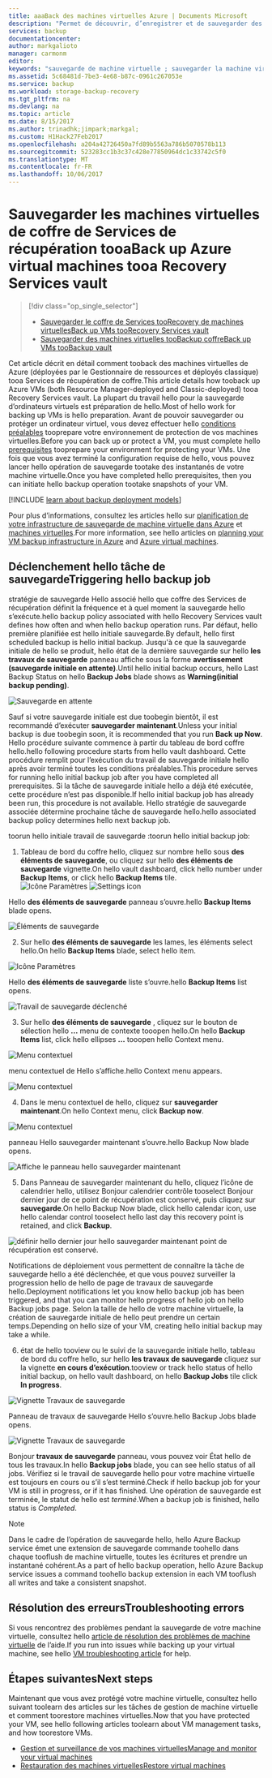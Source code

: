 ```yaml
---
title: aaaBack des machines virtuelles Azure | Documents Microsoft
description: "Permet de découvrir, d’enregistrer et de sauvegarder des machines virtuelles tooa coffre recovery services."
services: backup
documentationcenter: 
author: markgalioto
manager: carmonm
editor: 
keywords: "sauvegarde de machine virtuelle ; sauvegarder la machine virtuelle ; sauvegarde et récupération d’urgence ; sauvegarde de machine virtuelle arm"
ms.assetid: 5c68481d-7be3-4e68-b87c-0961c267053e
ms.service: backup
ms.workload: storage-backup-recovery
ms.tgt_pltfrm: na
ms.devlang: na
ms.topic: article
ms.date: 8/15/2017
ms.author: trinadhk;jimpark;markgal;
ms.custom: H1Hack27Feb2017
ms.openlocfilehash: a204a42726450a7fd89b5563a786b5070578b113
ms.sourcegitcommit: 523283cc1b3c37c428e77850964dc1c33742c5f0
ms.translationtype: MT
ms.contentlocale: fr-FR
ms.lasthandoff: 10/06/2017
---
```

# <a name="back-up-azure-virtual-machines-tooa-recovery-services-vault"></a><span data-ttu-id="bfb76-104">Sauvegarder les machines virtuelles de coffre de Services de récupération tooa</span><span class="sxs-lookup"><span data-stu-id="bfb76-104">Back up Azure virtual machines tooa Recovery Services vault</span></span>
> [!div class="op_single_selector"]
> * [<span data-ttu-id="bfb76-105">Sauvegarder le coffre de Services tooRecovery de machines virtuelles</span><span class="sxs-lookup"><span data-stu-id="bfb76-105">Back up VMs tooRecovery Services vault</span></span>](backup-azure-arm-vms.md)
> * [<span data-ttu-id="bfb76-106">Sauvegarder des machines virtuelles tooBackup coffre</span><span class="sxs-lookup"><span data-stu-id="bfb76-106">Back up VMs tooBackup vault</span></span>](backup-azure-vms.md)
>
>

<span data-ttu-id="bfb76-107">Cet article décrit en détail comment tooback des machines virtuelles de Azure (déployées par le Gestionnaire de ressources et déployés classique) tooa Services de récupération de coffre.</span><span class="sxs-lookup"><span data-stu-id="bfb76-107">This article details how tooback up Azure VMs (both Resource Manager-deployed and Classic-deployed) tooa Recovery Services vault.</span></span> <span data-ttu-id="bfb76-108">La plupart du travail hello pour la sauvegarde d’ordinateurs virtuels est préparation de hello.</span><span class="sxs-lookup"><span data-stu-id="bfb76-108">Most of hello work for backing up VMs is hello preparation.</span></span> <span data-ttu-id="bfb76-109">Avant de pouvoir sauvegarder ou protéger un ordinateur virtuel, vous devez effectuer hello [conditions préalables](backup-azure-arm-vms-prepare.md) tooprepare votre environnement de protection de vos machines virtuelles.</span><span class="sxs-lookup"><span data-stu-id="bfb76-109">Before you can back up or protect a VM, you must complete hello [prerequisites](backup-azure-arm-vms-prepare.md) tooprepare your environment for protecting your VMs.</span></span> <span data-ttu-id="bfb76-110">Une fois que vous avez terminé la configuration requise de hello, vous pouvez lancer hello opération de sauvegarde tootake des instantanés de votre machine virtuelle.</span><span class="sxs-lookup"><span data-stu-id="bfb76-110">Once you have completed hello prerequisites, then you can initiate hello backup operation tootake snapshots of your VM.</span></span>


[!INCLUDE [learn about backup deployment models](../../includes/backup-deployment-models.md)]

<span data-ttu-id="bfb76-111">Pour plus d’informations, consultez les articles hello sur [planification de votre infrastructure de sauvegarde de machine virtuelle dans Azure](backup-azure-vms-introduction.md) et [machines virtuelles](https://azure.microsoft.com/documentation/services/virtual-machines/).</span><span class="sxs-lookup"><span data-stu-id="bfb76-111">For more information, see hello articles on [planning your VM backup infrastructure in Azure](backup-azure-vms-introduction.md) and [Azure virtual machines](https://azure.microsoft.com/documentation/services/virtual-machines/).</span></span>

## <a name="triggering-hello-backup-job"></a><span data-ttu-id="bfb76-112">Déclenchement hello tâche de sauvegarde</span><span class="sxs-lookup"><span data-stu-id="bfb76-112">Triggering hello backup job</span></span>
<span data-ttu-id="bfb76-113">stratégie de sauvegarde Hello associé hello que coffre des Services de récupération définit la fréquence et à quel moment la sauvegarde hello s’exécute.</span><span class="sxs-lookup"><span data-stu-id="bfb76-113">hello backup policy associated with hello Recovery Services vault defines how often and when hello backup operation runs.</span></span> <span data-ttu-id="bfb76-114">Par défaut, hello première planifiée est hello initiale sauvegarde.</span><span class="sxs-lookup"><span data-stu-id="bfb76-114">By default, hello first scheduled backup is hello initial backup.</span></span> <span data-ttu-id="bfb76-115">Jusqu'à ce que la sauvegarde initiale de hello se produit, hello état de la dernière sauvegarde sur hello **les travaux de sauvegarde** panneau affiche sous la forme **avertissement (sauvegarde initiale en attente)**.</span><span class="sxs-lookup"><span data-stu-id="bfb76-115">Until hello initial backup occurs, hello Last Backup Status on hello **Backup Jobs** blade shows as **Warning(initial backup pending)**.</span></span>

![Sauvegarde en attente](./media/backup-azure-vms-first-look-arm/initial-backup-not-run.png)

<span data-ttu-id="bfb76-117">Sauf si votre sauvegarde initiale est due toobegin bientôt, il est recommandé d’exécuter **sauvegarder maintenant**.</span><span class="sxs-lookup"><span data-stu-id="bfb76-117">Unless your initial backup is due toobegin soon, it is recommended that you run **Back up Now**.</span></span> <span data-ttu-id="bfb76-118">Hello procédure suivante commence à partir du tableau de bord coffre hello.</span><span class="sxs-lookup"><span data-stu-id="bfb76-118">hello following procedure starts from hello vault dashboard.</span></span> <span data-ttu-id="bfb76-119">Cette procédure remplit pour l’exécution du travail de sauvegarde initiale hello après avoir terminé toutes les conditions préalables.</span><span class="sxs-lookup"><span data-stu-id="bfb76-119">This procedure serves for running hello initial backup job after you have completed all prerequisites.</span></span> <span data-ttu-id="bfb76-120">Si la tâche de sauvegarde initiale hello a déjà été exécutée, cette procédure n’est pas disponible.</span><span class="sxs-lookup"><span data-stu-id="bfb76-120">If hello initial backup job has already been run, this procedure is not available.</span></span> <span data-ttu-id="bfb76-121">Hello stratégie de sauvegarde associée détermine prochaine tâche de sauvegarde hello.</span><span class="sxs-lookup"><span data-stu-id="bfb76-121">hello associated backup policy determines hello next backup job.</span></span>  

<span data-ttu-id="bfb76-122">toorun hello initiale travail de sauvegarde :</span><span class="sxs-lookup"><span data-stu-id="bfb76-122">toorun hello initial backup job:</span></span>

1. <span data-ttu-id="bfb76-123">Tableau de bord du coffre hello, cliquez sur nombre hello sous **des éléments de sauvegarde**, ou cliquez sur hello **des éléments de sauvegarde** vignette.</span><span class="sxs-lookup"><span data-stu-id="bfb76-123">On hello vault dashboard, click hello number under **Backup Items**, or click hello **Backup Items** tile.</span></span> <br/><span data-ttu-id="bfb76-124">
  ![Icône Paramètres](./media/backup-azure-vms-first-look-arm/rs-vault-config-vm-back-up-now-1.png)</span><span class="sxs-lookup"><span data-stu-id="bfb76-124">
![Settings icon](./media/backup-azure-vms-first-look-arm/rs-vault-config-vm-back-up-now-1.png)</span></span>

  <span data-ttu-id="bfb76-125">Hello **des éléments de sauvegarde** panneau s’ouvre.</span><span class="sxs-lookup"><span data-stu-id="bfb76-125">hello **Backup Items** blade opens.</span></span>

  ![Éléments de sauvegarde](./media/backup-azure-vms-first-look-arm/back-up-items-list.png)

2. <span data-ttu-id="bfb76-127">Sur hello **des éléments de sauvegarde** les lames, les éléments select hello.</span><span class="sxs-lookup"><span data-stu-id="bfb76-127">On hello **Backup Items** blade, select hello item.</span></span>

  ![Icône Paramètres](./media/backup-azure-vms-first-look-arm/back-up-items-list-selected.png)

  <span data-ttu-id="bfb76-129">Hello **des éléments de sauvegarde** liste s’ouvre.</span><span class="sxs-lookup"><span data-stu-id="bfb76-129">hello **Backup Items** list opens.</span></span> <br/>

  ![Travail de sauvegarde déclenché](./media/backup-azure-vms-first-look-arm/backup-items-not-run.png)

3. <span data-ttu-id="bfb76-131">Sur hello **des éléments de sauvegarde** , cliquez sur le bouton de sélection hello **...**  menu de contexte tooopen hello.</span><span class="sxs-lookup"><span data-stu-id="bfb76-131">On hello **Backup Items** list, click hello ellipses **...** tooopen hello Context menu.</span></span>

  ![Menu contextuel](./media/backup-azure-vms-first-look-arm/context-menu.png)

  <span data-ttu-id="bfb76-133">menu contextuel de Hello s’affiche.</span><span class="sxs-lookup"><span data-stu-id="bfb76-133">hello Context menu appears.</span></span>

  ![Menu contextuel](./media/backup-azure-vms-first-look-arm/context-menu-small.png)

4. <span data-ttu-id="bfb76-135">Dans le menu contextuel de hello, cliquez sur **sauvegarder maintenant**.</span><span class="sxs-lookup"><span data-stu-id="bfb76-135">On hello Context menu, click **Backup now**.</span></span>

  ![Menu contextuel](./media/backup-azure-vms-first-look-arm/context-menu-small-backup-now.png)

  <span data-ttu-id="bfb76-137">panneau Hello sauvegarder maintenant s’ouvre.</span><span class="sxs-lookup"><span data-stu-id="bfb76-137">hello Backup Now blade opens.</span></span>

  ![Affiche le panneau hello sauvegarder maintenant](./media/backup-azure-vms-first-look-arm/backup-now-blade-short.png)

5. <span data-ttu-id="bfb76-139">Dans Panneau de sauvegarder maintenant du hello, cliquez l’icône de calendrier hello, utilisez Bonjour calendrier contrôle tooselect Bonjour dernier jour de ce point de récupération est conservé, puis cliquez sur **sauvegarde**.</span><span class="sxs-lookup"><span data-stu-id="bfb76-139">On hello Backup Now blade, click hello calendar icon, use hello calendar control tooselect hello last day this recovery point is retained, and click **Backup**.</span></span>

  ![définir hello dernier jour hello sauvegarder maintenant point de récupération est conservé.](./media/backup-azure-vms-first-look-arm/backup-now-blade-calendar.png)

  <span data-ttu-id="bfb76-141">Notifications de déploiement vous permettent de connaître la tâche de sauvegarde hello a été déclenchée, et que vous pouvez surveiller la progression hello de hello de page de travaux de sauvegarde hello.</span><span class="sxs-lookup"><span data-stu-id="bfb76-141">Deployment notifications let you know hello backup job has been triggered, and that you can monitor hello progress of hello job on hello Backup jobs page.</span></span> <span data-ttu-id="bfb76-142">Selon la taille de hello de votre machine virtuelle, la création de sauvegarde initiale de hello peut prendre un certain temps.</span><span class="sxs-lookup"><span data-stu-id="bfb76-142">Depending on hello size of your VM, creating hello initial backup may take a while.</span></span>

6. <span data-ttu-id="bfb76-143">état de hello tooview ou le suivi de la sauvegarde initiale hello, tableau de bord du coffre hello, sur hello **les travaux de sauvegarde** cliquez sur la vignette **en cours d’exécution**.</span><span class="sxs-lookup"><span data-stu-id="bfb76-143">tooview or track hello status of hello initial backup, on hello vault dashboard, on hello **Backup Jobs** tile click **In progress**.</span></span>

  ![Vignette Travaux de sauvegarde](./media/backup-azure-vms-first-look-arm/open-backup-jobs-1.png)

  <span data-ttu-id="bfb76-145">Panneau de travaux de sauvegarde Hello s’ouvre.</span><span class="sxs-lookup"><span data-stu-id="bfb76-145">hello Backup Jobs blade opens.</span></span>

  ![Vignette Travaux de sauvegarde](./media/backup-azure-vms-first-look-arm/backup-jobs-in-jobs-view-1.png)

  <span data-ttu-id="bfb76-147">Bonjour **travaux de sauvegarde** panneau, vous pouvez voir État hello de tous les travaux.</span><span class="sxs-lookup"><span data-stu-id="bfb76-147">In hello **Backup jobs** blade, you can see hello status of all jobs.</span></span> <span data-ttu-id="bfb76-148">Vérifiez si le travail de sauvegarde hello pour votre machine virtuelle est toujours en cours ou s’il s’est terminé.</span><span class="sxs-lookup"><span data-stu-id="bfb76-148">Check if hello backup job for your VM is still in progress, or if it has finished.</span></span> <span data-ttu-id="bfb76-149">Une opération de sauvegarde est terminée, le statut de hello est *terminé*.</span><span class="sxs-lookup"><span data-stu-id="bfb76-149">When a backup job is finished, hello status is *Completed*.</span></span>

  > [!NOTE]
  > <span data-ttu-id="bfb76-150">Dans le cadre de l’opération de sauvegarde hello, hello Azure Backup service émet une extension de sauvegarde commande toohello dans chaque tooflush de machine virtuelle, toutes les écritures et prendre un instantané cohérent.</span><span class="sxs-lookup"><span data-stu-id="bfb76-150">As a part of hello backup operation, hello Azure Backup service issues a command toohello backup extension in each VM tooflush all writes and take a consistent snapshot.</span></span>
  >
  >

## <a name="troubleshooting-errors"></a><span data-ttu-id="bfb76-151">Résolution des erreurs</span><span class="sxs-lookup"><span data-stu-id="bfb76-151">Troubleshooting errors</span></span>
<span data-ttu-id="bfb76-152">Si vous rencontrez des problèmes pendant la sauvegarde de votre machine virtuelle, consultez hello [article de résolution des problèmes de machine virtuelle](backup-azure-vms-troubleshoot.md) de l’aide.</span><span class="sxs-lookup"><span data-stu-id="bfb76-152">If you run into issues while backing up your virtual machine, see hello [VM troubleshooting article](backup-azure-vms-troubleshoot.md) for help.</span></span>

## <a name="next-steps"></a><span data-ttu-id="bfb76-153">Étapes suivantes</span><span class="sxs-lookup"><span data-stu-id="bfb76-153">Next steps</span></span>
<span data-ttu-id="bfb76-154">Maintenant que vous avez protégé votre machine virtuelle, consultez hello suivant toolearn des articles sur les tâches de gestion de machine virtuelle et comment toorestore machines virtuelles.</span><span class="sxs-lookup"><span data-stu-id="bfb76-154">Now that you have protected your VM, see hello following articles toolearn about VM management tasks, and how toorestore VMs.</span></span>

* [<span data-ttu-id="bfb76-155">Gestion et surveillance de vos machines virtuelles</span><span class="sxs-lookup"><span data-stu-id="bfb76-155">Manage and monitor your virtual machines</span></span>](backup-azure-manage-vms.md)
* [<span data-ttu-id="bfb76-156">Restauration des machines virtuelles</span><span class="sxs-lookup"><span data-stu-id="bfb76-156">Restore virtual machines</span></span>](backup-azure-arm-restore-vms.md)
